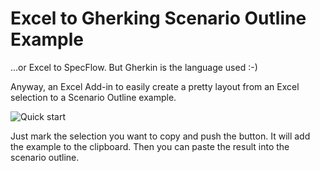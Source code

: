 ﻿Excel to Gherking Scenario Outline Example
==========================================

...or Excel to SpecFlow. But Gherkin is the language used :-)

Anyway, an Excel Add-in to easily create a pretty layout from an Excel selection to a Scenario Outline example.

![Quick start](https://raw.github.com/henebb/ExcelToGherkinExample/master/Quick.png)

Just mark the selection you want to copy and push the button. It will add the example to the clipboard. Then you can paste the result into the scenario outline.